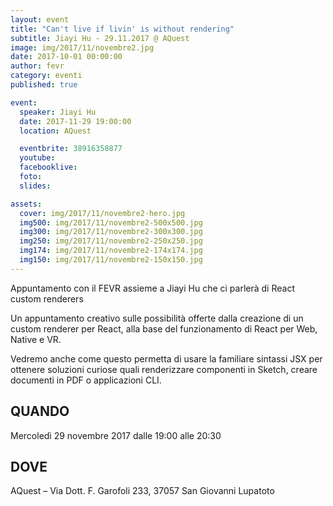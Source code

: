 ```yaml
---
layout: event
title: "Can't live if livin' is without rendering"
subtitle: Jiayi Hu - 29.11.2017 @ AQuest
image: img/2017/11/novembre2.jpg
date: 2017-10-01 00:00:00
author: fevr
category: eventi
published: true

event:
  speaker: Jiayi Hu
  date: 2017-11-29 19:00:00
  location: AQuest

  eventbrite: 38916358877
  youtube:
  facebooklive: 
  foto: 
  slides:

assets:
  cover: img/2017/11/novembre2-hero.jpg
  img500: img/2017/11/novembre2-500x500.jpg
  img300: img/2017/11/novembre2-300x300.jpg
  img250: img/2017/11/novembre2-250x250.jpg
  img174: img/2017/11/novembre2-174x174.jpg
  img150: img/2017/11/novembre2-150x150.jpg
---
```


Appuntamento con il FEVR assieme a Jiayi Hu che ci parlerà di React custom renderers

Un appuntamento creativo sulle possibilità offerte dalla creazione di un custom renderer per React, 
alla base del funzionamento di React per Web, Native e VR.

Vedremo anche come questo permetta di usare la familiare sintassi JSX per ottenere soluzioni 
curiose quali renderizzare componenti in Sketch, creare documenti in PDF o applicazioni CLI.

## QUANDO

Mercoledì 29 novembre 2017 dalle 19:00 alle 20:30

## DOVE

AQuest – Via Dott. F. Garofoli 233, 37057 San Giovanni Lupatoto
